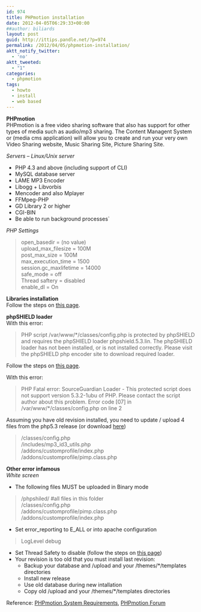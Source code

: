 ```yaml
---
id: 974
title: PHPmotion installation
date: 2012-04-05T06:29:33+00:00
##author: biliards
layout: post
guid: http://ittips.pandle.net/?p=974
permalink: /2012/04/05/phpmotion-installation/
aktt_notify_twitter:
  - 'no'
aktt_tweeted:
  - "1"
categories:
  - phpmotion
tags:
  - howto
  - install
  - web based
---
```

**PHPmotion**  
PHPmotion is a free video sharing software that also has support for other types of media such as audio/mp3 sharing. The Content Managent System or (media cms application) will allow you to create and run your very own Video Sharing website, Music Sharing Site, Picture Sharing Site.

_Servers &#8211; Linux/Unix server_  
- PHP 4.3 and above (including support of CLI)<br />
- MySQL database server<br />
- LAME MP3 Encoder<br />
- Libogg + Libvorbis<br />
- Mencoder and also Mplayer<br />
- FFMpeg-PHP<br />
- GD Library 2 or higher<br />
- CGI-BIN<br />
- Be able to run background processes`

_PHP Settings_  
> open_basedir = (no value)<br />
upload_max_filesize = 100M<br />
post_max_size = 100M<br />
max_execution_time = 1500<br />
session.gc_maxlifetime = 14000<br />
safe_mode = off<br />
Thread saftery = disabled<br />
enable_dl = On

**Libraries installation**  
Follow the steps on [this page](http://ittips.pandle.net/2012/03/12/ffmpeg-lame-libogg-flvtool2-mplayer-mencoder-amr-installation/ "FFmpeg, FFmpeg-PHP, Lame, Libogg, Libvorbis, FLVtool2, Mplayer, Mencoder, AMR Installation").

**phpSHIELD loader**  
With this error:  
> PHP script /var/www/*/classes/config.php is protected by phpSHIELD and requires the phpSHIELD loader phpshield.5.3.lin. The phpSHIELD loader has not been installed, or is not installed correctly. Please visit the phpSHIELD php encoder site to download required loader.

Follow the steps on [this page](http://ittips.pandle.net/2012/03/12/phpshield-loader/ "phpSHIELD Loader").

With this error:  
> PHP Fatal error: SourceGuardian Loader - This protected script does not support version 5.3.2-1ubu of PHP. Please contact the script author about this problem. Error code [07] in /var/www/*/classes/config.php on line 2

Assuming you have old revision installed, you need to update / upload 4 files from the php5.3 release (or download [here](http://ittips.pandle.net/download/script/php/phpmotion_53_update.zip "phpmotion_53_update.zip"))  
> /classes/config.php<br />
/includes/mp3_id3_utils.php<br />
/addons/customprofile/index.php<br />
/addons/customprofile/pimp.class.php<br />

**Other error infamous**  
_White screen_

  * The following files MUST be uploaded in Binary mode  
> /phpshiled/ #all files in this folder<br />
/classes/config.php<br />
/addons/customprofile/pimp.class.php<br />
/addons/customprofile/index.php
  * Set error_reporting to E_ALL or into apache configuration  
> LogLevel debug
  * Set Thread Safety to disable (follow the steps on <a href="http://ittips.pandle.net/2012/04/25/thread-safety-in-php/" title="Thread Safety in php" target="_blank">this page</a>)
  * Your revision is too old that you must install last revision:
      * Backup your database and /upload and your /themes/*/templates directories
      * Install new release
      * Use old database during new intallation
      * Copy old /upload and your /themes/*/templates directories

Reference: [PHPmotion System Requirements](http://phpmotion.com/content/view/16/32/), [PHPmotion Forum](http://phpmotion.com/forum/index.php?topic=23170.0)
